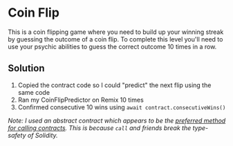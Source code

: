 # Coin Flip

This is a coin flipping game where you need to build up your winning streak by guessing the outcome of a coin flip. To complete this level you'll need to use your psychic abilities to guess the correct outcome 10 times in a row.

## Solution

1. Copied the contract code so I could "predict" the next flip using the same code
2. Ran my CoinFlipPredictor on Remix 10 times
3. Confirmed consecutive 10 wins using `await contract.consecutiveWins()`

_Note: I used an abstract contract which appears to be the [preferred method for calling contracts](https://ethereum.stackexchange.com/a/11481). This is because `call` and friends break the type-safety of Solidity._
